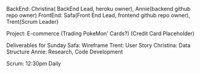 BackEnd: Christina( BackEnd Lead, heroku owner),  Annie(backend github repo owner)
FrontEnd:  Safa(Front End Lead, frontend github repo owner), Trent(Scrum Leader) 

Project: E-commerce (Trading PokeMon' Cards?)
(Credit Card Placeholder)

Deliverables for Sunday
Safa: Wireframe
Trent: User Story
Christina: Data Structure
Annie: Research, Code Development

Scrum: 12:30pm Daily